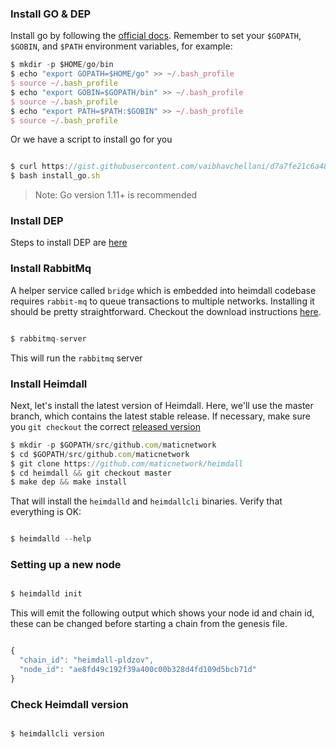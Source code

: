 ### Install GO & DEP

Install go by following the [official docs](https://golang.org/doc/install). Remember to set your `$GOPATH`, `$GOBIN`, and `$PATH` environment variables, for example:

```js
$ mkdir -p $HOME/go/bin
$ echo "export GOPATH=$HOME/go" >> ~/.bash_profile
$ source ~/.bash_profile
$ echo "export GOBIN=$GOPATH/bin" >> ~/.bash_profile
$ source ~/.bash_profile
$ echo "export PATH=$PATH:$GOBIN" >> ~/.bash_profile
$ source ~/.bash_profile

```

Or we have a script to install go for you

```js

$ curl https://gist.githubusercontent.com/vaibhavchellani/d7a7fe21c6a4834708336c925bea1319/raw/ff543157eaa187162aa3080cff136d57e9087cd6/download_go.sh > install_go.sh
$ bash install_go.sh

```

> Note: Go version 1.11+ is recommended

### Install DEP

Steps to install DEP are [here](https://golang.github.io/dep/docs/installation.html)

### Install RabbitMq

A helper service called `bridge` which is embedded into heimdall codebase requires `rabbit-mq` to queue transactions to multiple networks. Installing it should be pretty straightforward. Checkout the download instructions [here](https://www.rabbitmq.com/download.html).

```js

$ rabbitmq-server

```

This will run the `rabbitmq` server

### Install Heimdall

Next, let's install the latest version of Heimdall. Here, we'll use the master branch, which contains the latest stable release. If necessary, make sure you `git checkout` the correct [released version](https://github.com/maticnetwork/heimdall/releases)

```js
$ mkdir -p $GOPATH/src/github.com/maticnetwork
$ cd $GOPATH/src/github.com/maticnetwork
$ git clone https://github.com/maticnetwork/heimdall
$ cd heimdall && git checkout master
$ make dep && make install
```

That will install the `heimdalld` and `heimdallcli` binaries. Verify that everything is OK:


```js

$ heimdalld --help 

```

### Setting up a new node

```js

$ heimdalld init

```

This will emit the following output which shows your node id and chain id, these can be changed before starting a chain from the genesis file. 

```js

{
  "chain_id": "heimdall-pldzov",
  "node_id": "ae8fd49c192f39a400c00b328d4fd109d5bcb71d"
}

```

### Check Heimdall version

```js

$ heimdallcli version

```







